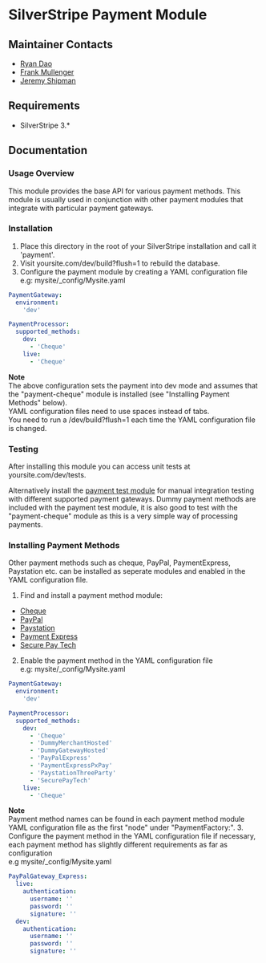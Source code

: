 # SilverStripe Payment Module

## Maintainer Contacts
*  [Ryan Dao](https://github.com/ryandao)
*  [Frank Mullenger](https://github.com/frankmullenger)
*  [Jeremy Shipman](https://github.com/jedateach)

## Requirements
* SilverStripe 3.*

## Documentation

### Usage Overview
This module provides the base API for various payment methods. This module is usually used in conjunction with other payment modules that integrate with particular payment gateways.

### Installation 
1. Place this directory in the root of your SilverStripe installation and call it 'payment'.
2. Visit yoursite.com/dev/build?flush=1 to rebuild the database.
3. Configure the payment module by creating a YAML configuration file  
e.g: mysite/_config/Mysite.yaml
```yaml
PaymentGateway:
  environment:
    'dev'

PaymentProcessor:
  supported_methods:
    dev:
      - 'Cheque'
    live:
      - 'Cheque'
```
**Note**  
The above configuration sets the payment into dev mode and assumes that the "payment-cheque" module is installed (see "Installing Payment Methods" below).  
YAML configuration files need to use spaces instead of tabs.  
You need to run a /dev/build?flush=1 each time the YAML configuration file is changed.  
							
### Testing 
After installing this module you can access unit tests at yoursite.com/dev/tests.

Alternatively install the [payment test module](https://github.com/frankmullenger/silverstripe-gsoc-payment-test) for manual integration testing with different supported payment gateways. Dummy payment methods are included with the payment test module, it is also good to test with the "payment-cheque" module as this is a very simple way of processing payments.

### Installing Payment Methods
Other payment methods such as cheque, PayPal, PaymentExpress, Paystation etc. can be installed as seperate modules and enabled in the YAML configuration file. 

1. Find and install a payment method module:
- [Cheque](https://github.com/frankmullenger/silverstripe-payment-cheque)
- [PayPal](https://github.com/frankmullenger/silverstripe-payment-paypal)
- [Paystation](https://github.com/frankmullenger/silverstripe-payment-paystation)
- [Payment Express](https://github.com/frankmullenger/silverstripe-payment-paymentexpress)
- [Secure Pay Tech](https://github.com/frankmullenger/silverstripe-payment-securepaytech)
2. Enable the payment method in the YAML configuration file  
e.g: mysite/_config/Mysite.yaml
```yaml
PaymentGateway:
  environment:
    'dev'

PaymentProcessor:
  supported_methods:
    dev:
      - 'Cheque'
      - 'DummyMerchantHosted'
      - 'DummyGatewayHosted'
      - 'PayPalExpress'
      - 'PaymentExpressPxPay'
      - 'PaystationThreeParty'
      - 'SecurePayTech'
    live:
      - 'Cheque'
```
**Note**  
Payment method names can be found in each payment method module YAML configuration file as the first "node" under "PaymentFactory:".
3. Configure the payment method in the YAML configuration file if necessary, each payment method has slightly different requirements as far as configuration  
e.g mysite/_config/Mysite.yaml
```yaml
PayPalGateway_Express: 
  live:
    authentication:
      username: ''
      password: ''
      signature: ''
  dev:
    authentication:
      username: ''
      password: ''
      signature: ''
```



